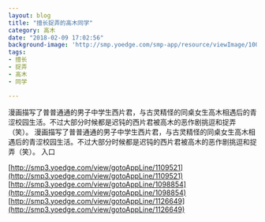 ```yaml
---
layout: blog
title: "擅长捉弄的高木同学"
category: 高木
date: "2018-02-09 17:02:56"
background-image: 'http://smp.yoedge.com/smp-app/resource/viewImage/1001265appline.png'
tags:
- 擅长
- 捉弄
- 高木
- 同学

---
```

漫画描写了普普通通的男子中学生西片君，与古灵精怪的同桌女生高木相遇后的青涩校园生活。不过大部分时候都是迟钝的西片君被高木的恶作剧挑逗和捉弄（笑）。
漫画描写了普普通通的男子中学生西片君，与古灵精怪的同桌女生高木相遇后的青涩校园生活。不过大部分时候都是迟钝的西片君被高木的恶作剧挑逗和捉弄（笑）。
入口

[http://smp3.yoedge.com/view/gotoAppLine/1109521](http://smp3.yoedge.com/view/gotoAppLine/1109521)
[http://smp3.yoedge.com/view/gotoAppLine/1098854](http://smp3.yoedge.com/view/gotoAppLine/1098854)
[http://smp3.yoedge.com/view/gotoAppLine/1126649](http://smp3.yoedge.com/view/gotoAppLine/1126649)

        
